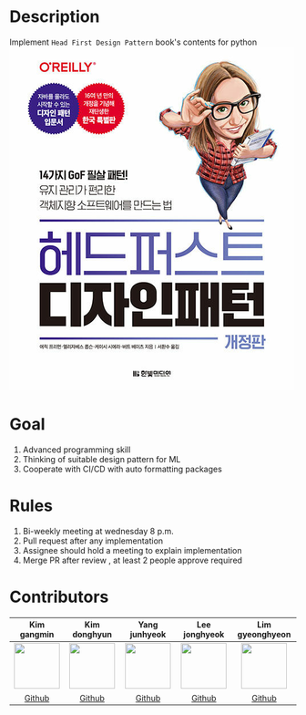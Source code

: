 # Description
Implement `Head First Design Pattern` book's contents for python
![img](assets/head_first_img.jpeg)


# Goal
1. Advanced programming skill
2. Thinking of suitable design pattern for ML
3. Cooperate with CI/CD with auto formatting packages


# Rules
1. Bi-weekly meeting at wednesday 8 p.m.
2. Pull request after any implementation
3. Assignee should hold a meeting to explain implementation
4. Merge PR after review , at least 2 people approve required


# Contributors
Kim gangmin|Kim donghyun|Yang junhyeok|Lee jonghyeok|Lim gyeonghyeon|
:-:|:-:|:-:|:-:|:-:
<img src='https://user-images.githubusercontent.com/76195885/147217034-9a262d4e-d80a-4d57-a9b9-fb25157e77c9.jpeg' height=80 width=80px></img>|<img src='https://avatars.githubusercontent.com/u/65523228?s=400&u=997d5c63c4c02ce2d535b272567af30b9050df25&v=4' height=80 width=80px></img>|<img src='https://user-images.githubusercontent.com/76195885/147216867-4ffcb585-9740-48c2-838a-f1eeb3908d65.jpeg' height=80 width=80px></img>|<img src='https://user-images.githubusercontent.com/76195885/147216683-59af4388-43c9-4f9a-ad23-6384233a94f3.JPG' height=80 width=80px></img>|<img src='https://user-images.githubusercontent.com/76195885/147216609-0fcfe0f8-a5a9-4047-8344-6cce845bc6bd.jpeg' height=80 width=80px></img>
[Github](https://github.com/Gangsss)|[Github](https://github.com/Kimdongui)|[Github](https://github.com/surfing2003)|[Github](https://github.com/jonhyuk0922)|[Github](https://github.com/KyungHyunLim)